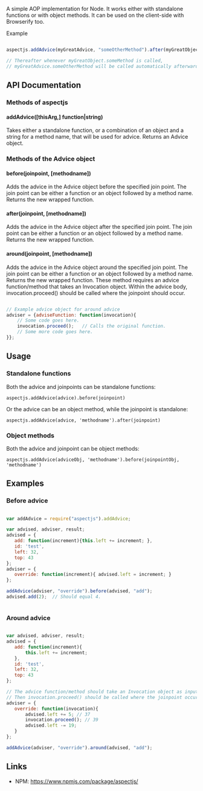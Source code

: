 A simple AOP implementation for Node.  It works either with standalone functions or with object methods.  It can be used
on the client-side with Browserify too.

Example

```javascript

aspectjs.addAdvice(myGreatAdvice, "someOtherMethod").after(myGreatObject, "someMethod");

// Thereafter whenever myGreatObject.someMethod is called, 
// myGreatAdvice.someOtherMethod will be called automatically afterward.

```

## API Documentation

### Methods of aspectjs

#### addAdvice([thisArg,] function|string)
Takes either a standalone function, or a combination of an object and a string for a method name, that will be used for advice.
Returns an Advice object.

### Methods of the Advice object

#### before(joinpoint, [methodname])
Adds the advice in the Advice object before the specified join point.  The join point can be either a function 
or an object followed by a method name.  Returns the new wrapped function.

#### after(joinpoint, [methodname])
Adds the advice in the Advice object after the specified join point.  The join point can be either a function 
or an object followed by a method name.  Returns the new wrapped function.


#### around(joinpoint, [methodname])
Adds the advice in the Advice object around the specified join point.  The join point can be either a function
or an object followed by a method name.  Returns the new wrapped function.
These method requires an advice function/method that takes an Invocation object.  Within the advice body,
invocation.proceed() should be called where the joinpoint should occur.

```javascript

// Example advice object for around advice
adviser = {adviseFunction: function(invocation){
    // Some code goes here.
    invocation.proceed();   // Calls the original function.
    // Some more code goes here.
}};

```


## Usage
### Standalone functions
Both the advice and joinpoints can be standalone functions:  

``aspectjs.addAdvice(advice).before(joinpoint)``

Or the advice can be an object method, while the joinpoint is standalone: 

``aspectjs.addAdvice(advice, 'methodname').after(joinpoint)``

### Object methods
Both the advice and joinpoint can be object methods: 

``aspectjs.addAdvice(adviceObj, 'methodname').before(joinpointObj, 'methodname')``


## Examples

### Before advice
``` javascript

var addAdvice = require("aspectjs").addAdvice;

var advised, adviser, result;
advised = {
   add: function(increment){this.left += increment; }, 
   id: 'test', 
   left: 32, 
   top: 43
};
adviser = {
   override: function(increment){ advised.left = increment; }
};

addAdvice(adviser, "override").before(advised, "add");
advised.add(2);  // Should equal 4.  
            
```

### Around advice
```javascript

var advised, adviser, result;
advised = {
   add: function(increment){
       this.left += increment; 
   }, 
   id: 'test', 
   left: 32, 
   top: 43
};

// The advice function/method should take an Invocation object as input.
// Then invocation.proceed() should be called where the joinpoint occurs.
adviser = {
   override: function(invocation){
       advised.left += 5; // 37
       invocation.proceed(); // 39
       advised.left -= 19;
   }
};

addAdvice(adviser, "override").around(advised, "add");

````

## Links
* NPM:  https://www.npmjs.com/package/aspectjs/

